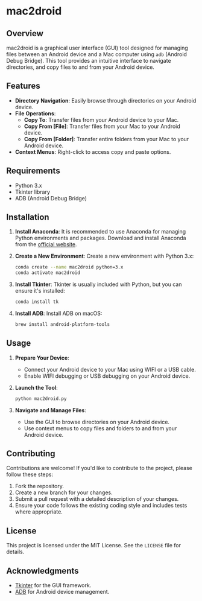 # mac2droid

## Overview

mac2droid is a graphical user interface (GUI) tool designed for managing files between an Android device and a Mac computer using `adb` (Android Debug Bridge). This tool provides an intuitive interface to navigate directories, and copy files to and from your Android device.

## Features

- **Directory Navigation**: Easily browse through directories on your Android device.
- **File Operations**:
  - **Copy To**: Transfer files from your Android device to your Mac.
  - **Copy From [File]**: Transfer files from your Mac to your Android device.
  - **Copy From [Folder]**: Transfer entire folders from your Mac to your Android device.
- **Context Menus**: Right-click to access copy and paste options.

## Requirements

- Python 3.x
- Tkinter library
- ADB (Android Debug Bridge)

## Installation

1. **Install Anaconda**: It is recommended to use Anaconda for managing Python environments and packages. Download and install Anaconda from the [official website](https://www.anaconda.com/products/individual).

2. **Create a New Environment**: Create a new environment with Python 3.x:
    ```sh
    conda create --name mac2droid python=3.x
    conda activate mac2droid
    ```

3. **Install Tkinter**: Tkinter is usually included with Python, but you can ensure it's installed:
    ```sh
    conda install tk
    ```

4. **Install ADB**: Install ADB on macOS:
    ```sh
    brew install android-platform-tools
    ```

## Usage

1. **Prepare Your Device**:
   - Connect your Android device to your Mac using WIFI or a USB cable.
   - Enable WIFI debugging or USB debugging on your Android device.

2. **Launch the Tool**:
    ```sh
    python mac2droid.py
    ```

3. **Navigate and Manage Files**:
   - Use the GUI to browse directories on your Android device.
   - Use context menus to copy files and folders to and from your Android device.

## Contributing

Contributions are welcome! If you'd like to contribute to the project, please follow these steps:
1. Fork the repository.
2. Create a new branch for your changes.
3. Submit a pull request with a detailed description of your changes.
4. Ensure your code follows the existing coding style and includes tests where appropriate.

## License

This project is licensed under the MIT License. See the `LICENSE` file for details.

## Acknowledgments

- [Tkinter](https://docs.python.org/3/library/tkinter.html) for the GUI framework.
- [ADB](https://developer.android.com/studio/command-line/adb) for Android device management.

